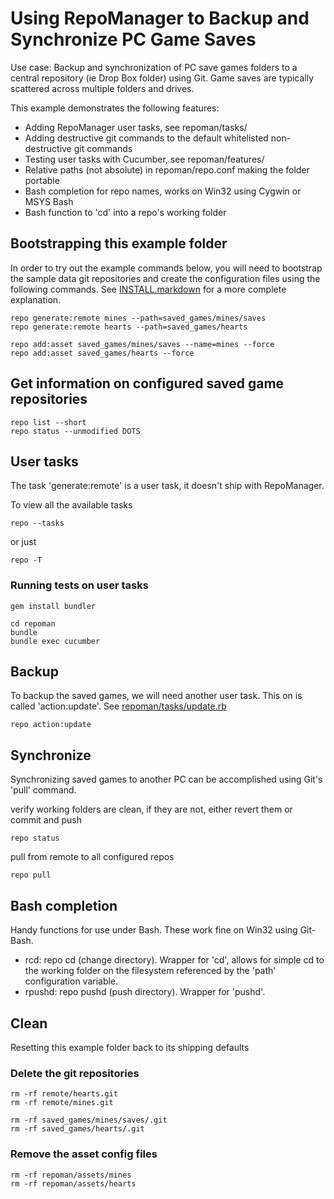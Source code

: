 Using RepoManager to Backup and Synchronize PC Game Saves
=====================================================

Use case:  Backup and synchronization of PC save games folders to a
central repository (ie Drop Box folder) using Git.  Game saves are
typically scattered across multiple folders and drives.

This example demonstrates the following features:

* Adding RepoManager user tasks, see repoman/tasks/
* Adding destructive git commands to the default whitelisted non-destructive git commands
* Testing user tasks with Cucumber, see repoman/features/
* Relative paths (not absolute) in repoman/repo.conf making the folder portable
* Bash completion for repo names, works on Win32 using Cygwin or MSYS Bash
* Bash function to 'cd' into a repo's working folder


Bootstrapping this example folder
--------------------------------

In order to try out the example commands below, you will need to bootstrap the
sample data git repositories and create the configuration files using the
following commands.  See [INSTALL.markdown](INSTALL.markdown) for a more
complete explanation.

    repo generate:remote mines --path=saved_games/mines/saves
    repo generate:remote hearts --path=saved_games/hearts

    repo add:asset saved_games/mines/saves --name=mines --force
    repo add:asset saved_games/hearts --force


Get information on configured saved game repositories
-----------------------------------------------------

    repo list --short
    repo status --unmodified DOTS


User tasks
---------

The task 'generate:remote' is a user task, it doesn't ship with RepoManager.

To view all the available tasks

    repo --tasks

or just

    repo -T

### Running tests on user tasks

    gem install bundler

    cd repoman
    bundle
    bundle exec cucumber

Backup
------

To backup the saved games, we will need another user task.  This on is called
'action:update'.  See [repoman/tasks/update.rb](repoman/tasks/update.rb)

    repo action:update

Synchronize
----------

Synchronizing saved games to another PC can be accomplished using Git's 'pull' command.

verify working folders are clean, if they are not, either revert them or commit and push

    repo status

pull from remote to all configured repos

    repo pull

Bash completion
---------------

Handy functions for use under Bash.  These work fine on Win32 using
Git-Bash.

* rcd: repo cd (change directory).  Wrapper for 'cd', allows for simple cd
  <repo name> to the working folder on the filesystem referenced by the 'path'
  configuration variable.
* rpushd: repo pushd (push directory).  Wrapper for 'pushd'.

Clean
-----
Resetting this example folder back to its shipping defaults

### Delete the git repositories

    rm -rf remote/hearts.git
    rm -rf remote/mines.git

    rm -rf saved_games/mines/saves/.git
    rm -rf saved_games/hearts/.git

### Remove the asset config files

    rm -rf repoman/assets/mines
    rm -rf repoman/assets/hearts

